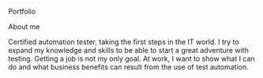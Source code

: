 Portfolio

About me

Certified automation tester, taking the first steps in the IT world. I try to expand my knowledge and skills to be able to start a great adventure with testing. Getting a job is not my only goal. At work, I want to show what I can do and what business benefits can result from the use of test automation.
